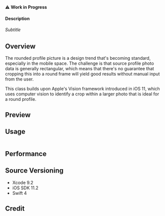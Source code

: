 
⚠️ **Work in Progress**

#### Description

###### Subtitle

## Overview
The rounded profile picture is a design trend that's becoming standard, especially in the mobile space.  The challenge is that source profile photo data is generally rectangular, which means that there's no guarantee that cropping this into a round frame will yield good results without manual input from the user.

This class builds upon Apple's Vision framework introduced in iOS 11, which uses computer vision to identify a crop within a larger photo that is ideal for a round profile.


## Preview


## Usage
```swift
```

## Performance


## Source Versioning
* Xcode 9.2
* iOS SDK 11.2
* Swift 4

## Credit
